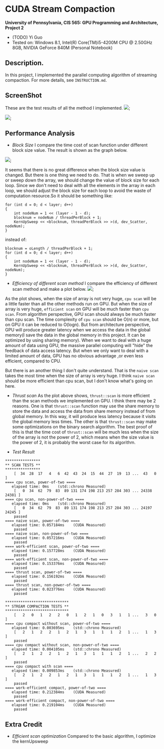 CUDA Stream Compaction
======================

**University of Pennsylvania, CIS 565: GPU Programming and Architecture, Project 2**

* (TODO) Yi Guo
* Tested on:  Windows 8.1, Intel(R) Core(TM)i5-4200M CPU @ 2.50GHz 8GB, NVIDIA GeForce 840M (Personal Notebook)

## Description.
In this project, I implemented the parallel computing algorithm of streaming compaction. For more details, see `INSTRUCTION.md`.

## ScreenShot
These are the test results of all the method I implemented.
![](./img/result1.png);

![](./img/result2.png);

## Performance Analysis
* *Block Size*
I compare the time cost of scan function under different block size value. The result is shown as the graph below.

![](./img/blocksizeComparison.png);

It seems that there is no great difference when the block size value is changed. But there is one thing we need to do. That is when we sweep up or sweep down the array, we should change the value of block size for each loop. Since we don't need to deal with all the elements in the array in each loop, we should adjust the block size for each loop to avoid the waste of computation resource.So it should be something like:

	for (int d = 0; d < layer; d++)
	{
		int nodeNum = 1 << (layer - 1 - d);
		blocknum = nodeNum / threadPerBlock + 1;
		KernUpSweep << <blocknum, threadPerBlock >> >(d, dev_Scatter, nodeNum);
	}

instead of: 

	blocknum = oLength / threadPerBlock + 1;
	for (int d = 0; d < layer; d++)
	{
		int nodeNum = 1 << (layer - 1 - d);		
		KernUpSweep << <blocknum, threadPerBlock >> >(d, dev_Scatter, nodeNum);
	}

* *Efficiency of different scan method*
I compare the efficiency of different scan method and make a plot below.
![](./img/ScanComparison.png);

As the plot shows, when the size of array is not very huge,  `cpu scan` will be a little faster than all the other methods run on GPU. But when the size of array is very huge, `efficient scan` on GPU will be much faster than `cpu scan`. From algorithm perspective, GPU scan should always be much faster than cpu scan. The time complexity of `cpu scan` should be O(n) or more, but on GPU it can be reduced to O(logn). But from architecture perspective, GPU will produce greater latency when we access the data in the global memory(I save the data in the global memory in this project. It can be optimized by using sharing memory). When we want to deal with a huge amount of data using GPU, the massive parallel computing will "hide" the feedback of data access latency. But when we only want to deal with a limited amount of data, GPU has no obvious advantage ,or even less efficient, compared to CPU. 

But there is an another thing I don't quite understand. That is the `naive scan` takes the most time when the size of array is very huge. I think `naive scan` should be more efficient than cpu scan, but I don't know what's going on here.

* *Thrust scan*
As the plot above shows, `thrust::scan` is more efficient than the scan methods we implemented on GPU. I think there may be 2 reasons. One is that `thrust::scan` function may use the share memory to store the data and access the data from share memory instead of from global memory. In this way, it will produce less latency because it visits the global memory less times. The other is that `thrust::scan` may make some optimizations on the binary search algorithm. The best proof of this is that the time cost of `thrust::scan` will be much less when the size of the array is not the power of 2, which means when the size value is the power of 2, it is probably the worst case for its algorithm.

* *Test Result*

```
****************
** SCAN TESTS **
****************
    [  34  28  17   4   6  42  43  24  15  44  27  19  13 ...  43   0 ]
==== cpu scan, power-of-two ====
   elapsed time: 0ms    (std::chrono Measured)
    [   0  34  62  79  83  89 131 174 198 213 257 284 303 ... 24338 24381 ]
==== cpu scan, non-power-of-two ====
   elapsed time: 0ms    (std::chrono Measured)
    [   0  34  62  79  83  89 131 174 198 213 257 284 303 ... 24197 24245 ]
    passed
==== naive scan, power-of-two ====
   elapsed time: 0.057184ms    (CUDA Measured)
    passed
==== naive scan, non-power-of-two ====
   elapsed time: 0.057216ms    (CUDA Measured)
    passed
==== work-efficient scan, power-of-two ====
   elapsed time: 0.157728ms    (CUDA Measured)
    passed
==== work-efficient scan, non-power-of-two ====
   elapsed time: 0.153376ms    (CUDA Measured)
    passed
==== thrust scan, power-of-two ====
   elapsed time: 0.156192ms    (CUDA Measured)
    passed
==== thrust scan, non-power-of-two ====
   elapsed time: 0.023776ms    (CUDA Measured)
    passed

*****************************
** STREAM COMPACTION TESTS **
*****************************
    [   2   0   1   2   2   0   1   2   1   0   3   1   1 ...   3   0 ]
==== cpu compact without scan, power-of-two ====
   elapsed time: 0.003695ms    (std::chrono Measured)
    [   2   1   2   2   1   2   1   3   1   1   1   2   1 ...   1   3 ]
    passed
==== cpu compact without scan, non-power-of-two ====
   elapsed time: 0.004105ms    (std::chrono Measured)
    [   2   1   2   2   1   2   1   3   1   1   1   2   1 ...   2   2 ]
    passed
==== cpu compact with scan ====
   elapsed time: 0.009853ms    (std::chrono Measured)
    [   2   1   2   2   1   2   1   3   1   1   1   2   1 ...   1   3 ]
    passed
==== work-efficient compact, power-of-two ====
   elapsed time: 0.212384ms    (CUDA Measured)
    passed
==== work-efficient compact, non-power-of-two ====
   elapsed time: 0.219104ms    (CUDA Measured)
    passed
```
## Extra Credit
* *Efficient scan optimization*
Compared to the basic algorithm, I optimize the kernUpsweep 







